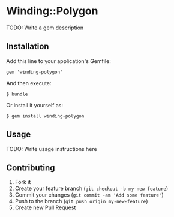 # Winding::Polygon

TODO: Write a gem description

## Installation

Add this line to your application's Gemfile:

    gem 'winding-polygon'

And then execute:

    $ bundle

Or install it yourself as:

    $ gem install winding-polygon

## Usage

TODO: Write usage instructions here

## Contributing

1. Fork it
2. Create your feature branch (`git checkout -b my-new-feature`)
3. Commit your changes (`git commit -am 'Add some feature'`)
4. Push to the branch (`git push origin my-new-feature`)
5. Create new Pull Request
